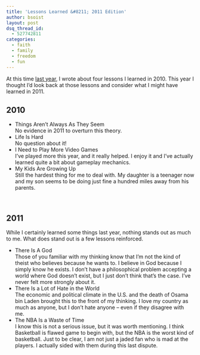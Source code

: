 ```yaml
---
title: 'Lessons Learned &#8211; 2011 Edition'
author: bsoist
layout: post
dsq_thread_id:
  - 527742811
categories:
  - faith
  - family
  - freedom
  - fun
---
```

At this time [last year][1], I wrote about four lessons I learned in 2010. This year I thought I&#8217;d look back at those lessons and consider what I might have learned in 2011. 

## 2010

  * Things Aren&#8217;t Always As They Seem  
    No evidence in 2011 to overturn this theory.
  * Life Is Hard  
    No question about it!
  * I Need to Play More Video Games  
    I&#8217;ve played more this year, and it really helped. I enjoy it and I&#8217;ve actually learned quite a bit about gameplay mechanics. 
  * My Kids Are Growing Up  
    Still the hardest thing for me to deal with. My daughter is a teenager now and my son seems to be doing just fine a hundred miles away from his parents.

&nbsp;

## 2011

While I certainly learned some things last year, nothing stands out as much to me. What does stand out is a few lessons reinforced.

  * There Is A God  
    Those of you familiar with my thinking know that I&#8217;m not the kind of theist who believes because he wants to. I believe in God because I simply know he exists. I don&#8217;t have a philosophical problem accepting a world where God doesn&#8217;t exist, but I just don&#8217;t think that&#8217;s the case. I&#8217;ve never felt more strongly about it.
  * There Is a Lot of Hate in the World  
    The economic and political climate in the U.S. and the death of Osama bin Laden brought this to the front of my thinking. I love my country as much as anyone, but I don&#8217;t hate anyone &#8211; even if they disagree with me.
  * The NBA Is a Waste of Time  
    I know this is not a serious issue, but it was worth mentioning. I think Basketball is flawed game to begin with, but the NBA is the worst kind of basketball. Just to be clear, I am not just a jaded fan who is mad at the players. I actually sided with them during this last dispute.

&nbsp;

 [1]: http://whsjr.soistmann.com/oped/2011/01/04/what-i-learned-in-2010/
